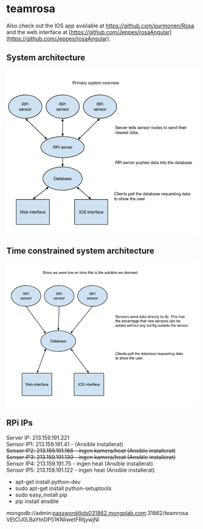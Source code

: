 # teamrosa

Also check out the IOS app available at https://github.com/purmonen/Rosa and the web interface at [https://github.com/Jeppes/rosaAngular](https://github.com/Jeppes/rosaAngular).

## System architecture
![](./Ericsson%20system%20overview.png)

## Time constrained system architecture
![](Ericsson%20low%20time%20system%20overview.png)

## RPi IPs
Server IP: 213.159.191.221  
Sensor IP1: 213.159.191.41 - (Ansible installerat)  
~~Sensor IP2: 213.159.191.166 - ingen kamera/heat (Ansible installerat)~~  
~~Sensor IP3: 213.159.191.130 - ingen kamera/heat (Ansible installerat)~~  
Sensor IP4: 213.159.191.75 - ingen heat (Ansible installerat)  
Sensor IP5: 213.159.191.122 - ingen heat (Ansible installerat)  

- apt-get install python-dev  
- sudo apt-get install python-setuptools  
- sudo easy_install pip  
- pip install ansible  



mongodb://admin:password@ds031862.mongolab.com:31862/teamrosa
VEtCU0LBaYtnDP51KNliwetFRtjywjNl
